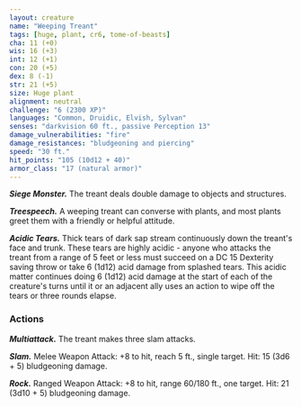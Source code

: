 ```yaml
---
layout: creature
name: "Weeping Treant"
tags: [huge, plant, cr6, tome-of-beasts]
cha: 11 (+0)
wis: 16 (+3)
int: 12 (+1)
con: 20 (+5)
dex: 8 (-1)
str: 21 (+5)
size: Huge plant
alignment: neutral
challenge: "6 (2300 XP)"
languages: "Common, Druidic, Elvish, Sylvan"
senses: "darkvision 60 ft., passive Perception 13"
damage_vulnerabilities: "fire"
damage_resistances: "bludgeoning and piercing"
speed: "30 ft."
hit_points: "105 (10d12 + 40)"
armor_class: "17 (natural armor)"
---
```


***Siege Monster.*** The treant deals double damage to objects and structures.

***Treespeech.*** A weeping treant can converse with plants, and most plants greet them with a friendly or helpful attitude.

***Acidic Tears.*** Thick tears of dark sap stream continuously down the treant's face and trunk. These tears are highly acidic - anyone who attacks the treant from a range of 5 feet or less must succeed on a DC 15 Dexterity saving throw or take 6 (1d12) acid damage from splashed tears. This acidic matter continues doing 6 (1d12) acid damage at the start of each of the creature's turns until it or an adjacent ally uses an action to wipe off the tears or three rounds elapse.

### Actions

***Multiattack.*** The treant makes three slam attacks.

***Slam.*** Melee Weapon Attack: +8 to hit, reach 5 ft., single target. Hit: 15 (3d6 + 5) bludgeoning damage.

***Rock.*** Ranged Weapon Attack: +8 to hit, range 60/180 ft., one target. Hit: 21 (3d10 + 5) bludgeoning damage.

